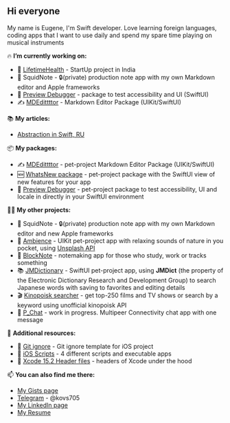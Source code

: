 ## Hi everyone

My name is Eugene, I'm Swift developer. Love learning foreign languages, coding apps that I want to use daily and spend my spare time playing on musical instruments

🔥 **I’m currently working on:**
 - 💊 [LifetimeHealth](https://lifetimehealth.in) - StartUp project in India
 - 📱 SquidNote - 🔒(private) production note app with my own Markdown editor and Apple frameworks
 - 🧪 [Preview Debugger](https://github.com/kovs705/PreviewDebugger) - package to test accessibility and UI (SwiftUI)
 - ✍️ [MDEdittttor](https://github.com/kovs705/MDEdittttor) - Markdown Editor Package (UIKit/SwiftUI)

📚 **My articles:**
 - [Abstraction in Swift, RU](https://habr.com/ru/articles/782834/)

📦 **My packages:**
 - ✍️ [MDEdittttor](https://github.com/kovs705/MDEdittttor) - pet-project Markdown Editor Package (UIKit/SwiftUI)
 - 🆕 [WhatsNew package](https://github.com/kovs705/WhatsNewPack) - pet-project package with the SwiftUI view of new features for your app
 - 🧪 [Preview Debugger](https://github.com/kovs705/PreviewDebugger) - pet-project package to test accessibility, UI and locale in directly in your SwiftUI environment

🙋‍♂️ **My other projects:**
 - 📱 SquidNote - 🔒(private) production note app with my own Markdown editor and new Apple frameworks
 - 🌿 [Ambience](https://github.com/kovs705/Ambience) - UIKit pet-project app with relaxing sounds of nature in you pocket, using [Unsplash API](https://unsplash.com/developers)
 - 📓 [BlockNote](https://github.com/kovs705/BlockNote-app) - notemaking app for those who study, work or tracks something
 - 📚 [JMDictionary](https://github.com/kovs705/JMDictionary) - SwiftUI pet-project app, using **JMDict** (the property of the Electronic Dictionary Research and Development Group) to search Japanese words with saving to favorites and editing details
 - 🎬 [Kinopoisk searcher](https://github.com/kovs705/Reshenie-Test) - get top-250 films and TV shows or search by a keyword using unofficial kinopoisk API
 - 💬 [P_Chat](https://github.com/kovs705/P_Chat) - work in progress. Multipeer Connectivity chat app with one message

🧐 **Additional resources:**
 - 📁 [Git ignore](https://github.com/kovs705/KMP-git-ignore) - Git ignore template for iOS project
 - 💼 [iOS Scripts](https://github.com/kovs705/iOSScripts) - 4 different scripts and executable apps
 - 🔨 [Xcode 15.2 Header files](https://github.com/kovs705/Xcode15-RuntimeHeaders) - headers of Xcode under the hood

📫 **You can also find me there:**
 - [My Gists page](https://gist.github.com/kovs705)
 - [Telegram](https://t.me/kovs705) - @kovs705
 - [My LinkedIn page](https://www.linkedin.com/in/kovs705/)
 - [My Resume](https://kovs705.github.io/Resume/)
